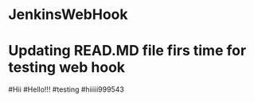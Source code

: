 # JenkinsWebHook
# Updating READ.MD file firs time for testing web hook
#Hii
#Hello!!!
#testing
#hiiiii999543

